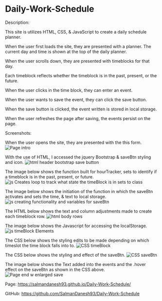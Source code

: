 # Daily-Work-Schedule
Description:

This site is utilizes HTML, CSS, & JavaScript to create a daily schedule planner.

When the user first loads the site, they are presented with a planner. The current day and time is shown at the top of the daily planner.

When the user scrolls down, they are presented with timeblocks for that day. 

Each timeblock reflects whether the timeblock is in the past, present, or the future.

When the user clicks in the time block, they can enter an event.

When the user wants to save the event, they can click the save button.

When the save button is clicked, the event written is stored in local storage.

When the user refreshes the page after saving, the events persist on the page.

Screenshots:

When the user opens the site, they are presented with the this form. 
![Page intro](https://user-images.githubusercontent.com/107973681/183508189-b63224ca-f83c-41e3-82bb-b2b073e4740c.png)

With the use of HTML, I accessed the jquery Bootstrap & saveBtn styling and icon.
![html header  bootstrap   save button](https://user-images.githubusercontent.com/107973681/183508224-356ae22c-083c-43f5-8317-efaf2b1bb9bb.png)

The image below shows the function built for hourTracker, sets to identify if a timeblock is in the past, present, or future.
![js  Creates loop to track what state the timeBlock is in  sets to class](https://user-images.githubusercontent.com/107973681/183509277-19c2f8ca-8766-4e90-89dd-544726db6e57.png)

The image below shows the initiation of the function in which the saveBtn activates and sets the time, & text to local storage.
![js  creating functionality and variables for saveBtn](https://user-images.githubusercontent.com/107973681/183508492-4aeb4de9-a903-49b0-8db1-887e72c2035c.png)

The HTML below shows the text and column adjustments made to create each timeblock row.
![html body    rows](https://user-images.githubusercontent.com/107973681/183512166-434e8530-6f5f-430c-a9fa-af5a6fa78255.png)

The image below shows the Javascript for accessing the localStorage.
![js  timeBlock Elements](https://user-images.githubusercontent.com/107973681/183511045-0d56fa8f-940b-471b-8a32-fa6e0ea4c68e.png)

The CSS below shows the styling edits to be made depending on which timeslot the time block falls into to.
![CSS timeBlock](https://user-images.githubusercontent.com/107973681/183513131-9a85b3a6-9473-4320-a1d4-94a2a225ab17.png)

The CSS below shows the styling and effect of the saveBtn. 
![CSS saveBtn](https://user-images.githubusercontent.com/107973681/183513116-1389292c-752b-466b-9358-e0840c8e7999.png)

The image below shows the Text added into the events and the .hover effect on the saveBtn as shown in the CSS above.
![Page end w  enlarged save](https://user-images.githubusercontent.com/107973681/183514374-2aa3b60a-9af3-41b1-9c31-e131b0b94a4e.png)


Page: https://salmandanesh93.github.io/Daily-Work-Schedule/

GitHub: https://github.com/SalmanDanesh93/Daily-Work-Schedule
